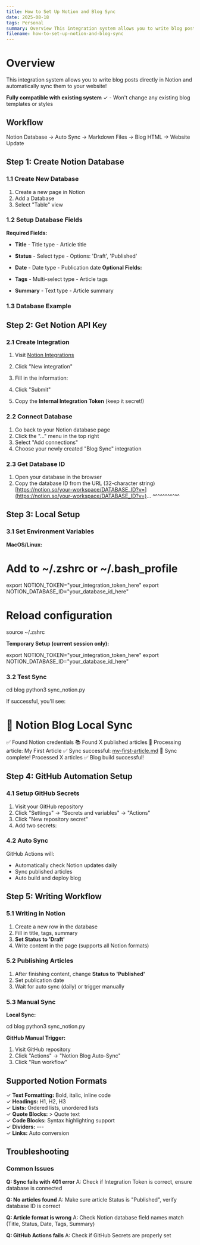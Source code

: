```yaml
---
title: How to Set Up Notion and Blog Sync
date: 2025-08-18
tags: Personal
summary: Overview This integration system allows you to write blog posts directly in Notion and automatically sync them to your website! Fully compatible with ...
filename: how-to-set-up-notion-and-blog-sync
---
```


# Overview

This integration system allows you to write blog posts directly in Notion and automatically sync them to your website!

**Fully compatible with existing system** ✓ - Won't change any existing blog templates or styles

## Workflow

Notion Database → Auto Sync → Markdown Files → Blog HTML → Website Update

## Step 1: Create Notion Database

### 1.1 Create New Database

1. Create a new page in Notion
1. Add a Database
1. Select "Table" view
### 1.2 Setup Database Fields

**Required Fields:**

- **Title** - Title type - Article title
- **Status** - Select type - Options: 'Draft', 'Published'
- **Date** - Date type - Publication date
**Optional Fields:**

- **Tags** - Multi-select type - Article tags
- **Summary** - Text type - Article summary
### 1.3 Database Example

## Step 2: Get Notion API Key

### 2.1 Create Integration

1. Visit [Notion Integrations](https://www.notion.so/my-integrations)
1. Click "New integration"
1. Fill in the information:

1. Click "Submit"
1. Copy the **Internal Integration Token** (keep it secret!)
### 2.2 Connect Database

1. Go back to your Notion database page
1. Click the "..." menu in the top right
1. Select "Add connections"
1. Choose your newly created "Blog Sync" integration
### 2.3 Get Database ID

1. Open your database in the browser
1. Copy the database ID from the URL (32-character string)[https://notion.so/your-workspace/DATABASE_ID?v=](https://notion.so/your-workspace/DATABASE_ID?v=)...
                                ^^^^^^^^^^^
## Step 3: Local Setup

### 3.1 Set Environment Variables

**MacOS/Linux:**

# Add to ~/.zshrc or ~/.bash_profile

export NOTION_TOKEN="your_integration_token_here"
export NOTION_DATABASE_ID="your_database_id_here"

# Reload configuration

source ~/.zshrc

**Temporary Setup (current session only):**

export NOTION_TOKEN="your_integration_token_here"
export NOTION_DATABASE_ID="your_database_id_here"

### 3.2 Test Sync

cd blog
python3 sync_notion.py

If successful, you'll see:

# 🚀 Notion Blog Local Sync

✅ Found Notion credentials
📚 Found X published articles
📄 Processing article: My First Article
✅ Sync successful: [my-first-article.md](http://my-first-article.md/)
🎉 Sync complete! Processed X articles
✅ Blog build successful!

## Step 4: GitHub Automation Setup

### 4.1 Setup GitHub Secrets

1. Visit your GitHub repository
1. Click "Settings" → "Secrets and variables" → "Actions"
1. Click "New repository secret"
1. Add two secrets:

### 4.2 Auto Sync

GitHub Actions will:

- Automatically check Notion updates daily
- Sync published articles
- Auto build and deploy blog
## Step 5: Writing Workflow

### 5.1 Writing in Notion

1. Create a new row in the database
1. Fill in title, tags, summary
1. **Set Status to 'Draft'**
1. Write content in the page (supports all Notion formats)
### 5.2 Publishing Articles

1. After finishing content, change **Status to 'Published'**
1. Set publication date
1. Wait for auto sync (daily) or trigger manually
### 5.3 Manual Sync

**Local Sync:**

cd blog
python3 sync_notion.py

**GitHub Manual Trigger:**

1. Visit GitHub repository
1. Click "Actions" → "Notion Blog Auto-Sync"
1. Click "Run workflow"
## Supported Notion Formats

✓ **Text Formatting:** Bold, italic, inline code  
✓ **Headings:** H1, H2, H3  
✓ **Lists:** Ordered lists, unordered lists  
✓ **Quote Blocks:** > Quote text  
✓ **Code Blocks:** Syntax highlighting support  
✓ **Dividers:** ---  
✓ **Links:** Auto conversion

## Troubleshooting

### Common Issues

**Q: Sync fails with 401 error**
A: Check if Integration Token is correct, ensure database is connected

**Q: No articles found**
A: Make sure article Status is "Published", verify database ID is correct

**Q: Article format is wrong**
A: Check Notion database field names match (Title, Status, Date, Tags, Summary)

**Q: GitHub Actions fails**
A: Check if GitHub Secrets are properly set
